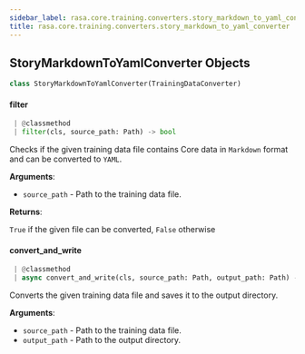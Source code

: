 ```yaml
---
sidebar_label: rasa.core.training.converters.story_markdown_to_yaml_converter
title: rasa.core.training.converters.story_markdown_to_yaml_converter
---
```

## StoryMarkdownToYamlConverter Objects

```python
class StoryMarkdownToYamlConverter(TrainingDataConverter)
```

#### filter

```python
 | @classmethod
 | filter(cls, source_path: Path) -> bool
```

Checks if the given training data file contains Core data in `Markdown`
format and can be converted to `YAML`.

**Arguments**:

- `source_path` - Path to the training data file.
  

**Returns**:

  `True` if the given file can be converted, `False` otherwise

#### convert\_and\_write

```python
 | @classmethod
 | async convert_and_write(cls, source_path: Path, output_path: Path) -> None
```

Converts the given training data file and saves it to the output directory.

**Arguments**:

- `source_path` - Path to the training data file.
- `output_path` - Path to the output directory.

